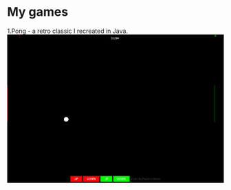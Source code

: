 # My games
1.Pong - a retro classic I recreated in Java.
![Alt text](PongSc.png?raw=true "Screenshot of Pong in action!")
